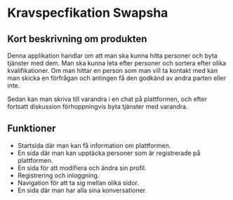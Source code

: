 ﻿# Kravspecfikation Swapsha

## Kort beskrivning om produkten

Denna applikation handlar om att man ska kunna hitta personer och byta tjänster med dem.
Man ska kunna leta efter personer och sortera efter olika kvalifikationer. 
Om man hittar en person som man vill ta kontakt med kan man skicka en förfrågan och
antingen få den godkänd av andra parten eller inte. 

Sedan kan man skriva till varandra i en chat på plattformen, och efter fortsatt diskussion
förhoppningvis byta tjänster med varandra. 

## Funktioner

- Startsida där man kan få information om plattformen.
- En sida där man kan upptäcka personer som är registrerade på plattformen.
- En sida för att modifiera och ändra sin profil.
- Registrering och inloggning.
- Navigation för att ta sig mellan olika sidor.
- En sida där man har alla sina konversationer.